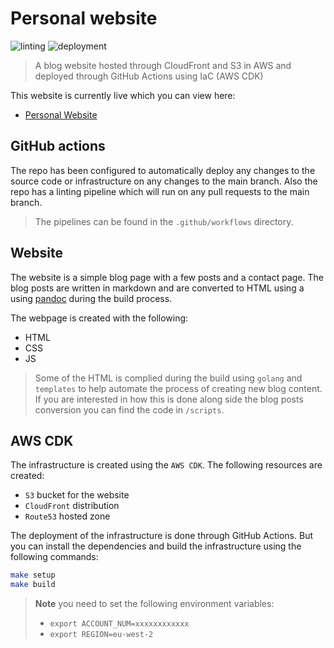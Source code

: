 # Personal website

![linting](https://github.com/nathanberry97/personalWebsite/actions/workflows/lintingPipeline.yml/badge.svg)
![deployment](https://github.com/nathanberry97/personalWebsite/actions/workflows/deploymentPipeline.yml/badge.svg)

> A blog website hosted through CloudFront and S3 in AWS and deployed through
> GitHub Actions using IaC (AWS CDK)

This website is currently live which you can view here:

-   [Personal Website](https://nathanberry.co.uk/)

## GitHub actions

The repo has been configured to automatically deploy any changes to the source
code or infrastructure on any changes to the main branch. Also the repo has
a linting pipeline which will run on any pull requests to the main branch.

> The pipelines can be found in the `.github/workflows` directory.

## Website

The website is a simple blog page with a few posts and a contact page. The
blog posts are written in markdown and are converted to HTML using a using
[pandoc](https://pandoc.org/) during the build process.

The webpage is created with the following:

-   HTML
-   CSS
-   JS

> Some of the HTML is complied during the build using `golang` and `templates`
> to help automate the process of creating new blog content.
> If you are interested in how this is done along side the blog posts conversion
> you can find the code in `/scripts`.

## AWS CDK

The infrastructure is created using the `AWS CDK`. The following resources are
created:

-   `S3` bucket for the website
-   `CloudFront` distribution
-   `Route53` hosted zone

The deployment of the infrastructure is done through GitHub Actions. But you
can install the dependencies and build the infrastructure using the following
commands:

```bash
make setup
make build
```

> **Note** you need to set the following environment variables:
>
> -   `export ACCOUNT_NUM=xxxxxxxxxxxx`
> -   `export REGION=eu-west-2`
